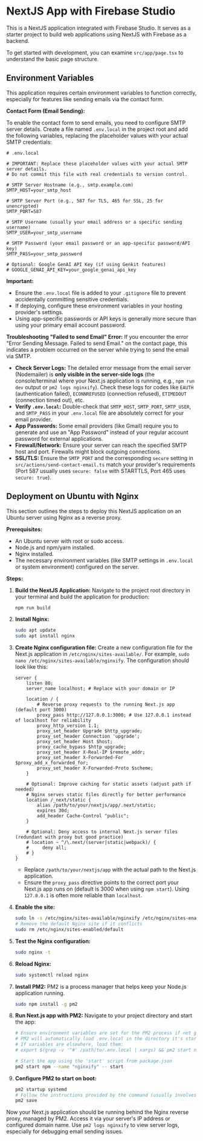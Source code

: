 
# NextJS App with Firebase Studio

This is a NextJS application integrated with Firebase Studio. It serves as a starter project to build web applications using NextJS with Firebase as a backend.

To get started with development, you can examine `src/app/page.tsx` to understand the basic page structure.

## Environment Variables

This application requires certain environment variables to function correctly, especially for features like sending emails via the contact form.

**Contact Form (Email Sending):**

To enable the contact form to send emails, you need to configure SMTP server details. Create a file named `.env.local` in the project root and add the following variables, replacing the placeholder values with your actual SMTP credentials:

```plaintext
# .env.local

# IMPORTANT: Replace these placeholder values with your actual SMTP server details.
# Do not commit this file with real credentials to version control.

# SMTP Server Hostname (e.g., smtp.example.com)
SMTP_HOST=your_smtp_host

# SMTP Server Port (e.g., 587 for TLS, 465 for SSL, 25 for unencrypted)
SMTP_PORT=587

# SMTP Username (usually your email address or a specific sending username)
SMTP_USER=your_smtp_username

# SMTP Password (your email password or an app-specific password/API key)
SMTP_PASS=your_smtp_password

# Optional: Google GenAI API Key (if using Genkit features)
# GOOGLE_GENAI_API_KEY=your_google_genai_api_key
```

**Important:**
*   Ensure the `.env.local` file is added to your `.gitignore` file to prevent accidentally committing sensitive credentials.
*   If deploying, configure these environment variables in your hosting provider's settings.
*   Using app-specific passwords or API keys is generally more secure than using your primary email account password.

**Troubleshooting "Failed to send Email" Error:**
If you encounter the error "Error Sending Message. Failed to send Email." on the contact page, this indicates a problem occurred on the server while trying to send the email via SMTP.
*   **Check Server Logs:** The detailed error message from the email server (Nodemailer) is **only visible in the server-side logs** (the console/terminal where your Next.js application is running, e.g., `npm run dev` output or `pm2 logs nginxify`). Check these logs for codes like `EAUTH` (authentication failed), `ECONNREFUSED` (connection refused), `ETIMEDOUT` (connection timed out), etc.
*   **Verify `.env.local`:** Double-check that `SMTP_HOST`, `SMTP_PORT`, `SMTP_USER`, and `SMTP_PASS` in your `.env.local` file are absolutely correct for your email provider.
*   **App Passwords:** Some email providers (like Gmail) require you to generate and use an "App Password" instead of your regular account password for external applications.
*   **Firewall/Network:** Ensure your server can reach the specified SMTP host and port. Firewalls might block outgoing connections.
*   **SSL/TLS:** Ensure the `SMTP_PORT` and the corresponding `secure` setting in `src/actions/send-contact-email.ts` match your provider's requirements (Port 587 usually uses `secure: false` with STARTTLS, Port 465 uses `secure: true`).

## Deployment on Ubuntu with Nginx

This section outlines the steps to deploy this NextJS application on an Ubuntu server using Nginx as a reverse proxy.

**Prerequisites:**

*   An Ubuntu server with root or sudo access.
*   Node.js and npm/yarn installed.
*   Nginx installed.
*   The necessary environment variables (like SMTP settings in `.env.local` or system environment) configured on the server.

**Steps:**

1.  **Build the NextJS Application:**
    Navigate to the project root directory in your terminal and build the application for production:

    ```bash
    npm run build
    ```

2.  **Install Nginx:**

    ```bash
    sudo apt update
    sudo apt install nginx
    ```

3.  **Create Nginx configuration file:**
    Create a new configuration file for the Next.js application in `/etc/nginx/sites-available/`. For example, `sudo nano /etc/nginx/sites-available/nginxify`. The configuration should look like this:

    ```nginx
    server {
        listen 80;
        server_name localhost; # Replace with your domain or IP

        location / {
            # Reverse proxy requests to the running Next.js app (default port 3000)
            proxy_pass http://127.0.0.1:3000; # Use 127.0.0.1 instead of localhost for reliability
            proxy_http_version 1.1;
            proxy_set_header Upgrade $http_upgrade;
            proxy_set_header Connection 'upgrade';
            proxy_set_header Host $host;
            proxy_cache_bypass $http_upgrade;
            proxy_set_header X-Real-IP $remote_addr;
            proxy_set_header X-Forwarded-For $proxy_add_x_forwarded_for;
            proxy_set_header X-Forwarded-Proto $scheme;
        }

        # Optional: Improve caching for static assets (adjust path if needed)
        # Nginx serves static files directly for better performance
        location /_next/static {
            alias /path/to/your/nextjs/app/.next/static;
            expires 30d;
            add_header Cache-Control "public";
        }

        # Optional: Deny access to internal Next.js server files (redundant with proxy but good practice)
        # location ~ ^/\.next/(server|static|webpack)/ {
        #     deny all;
        # }
    }
    ```
    *   Replace `/path/to/your/nextjs/app` with the actual path to the Next.js application.
    *   Ensure the `proxy_pass` directive points to the correct port your Next.js app runs on (default is 3000 when using `npm start`). Using `127.0.0.1` is often more reliable than `localhost`.

4.  **Enable the site:**

    ```bash
    sudo ln -s /etc/nginx/sites-available/nginxify /etc/nginx/sites-enabled/
    # Remove the default Nginx site if it conflicts
    sudo rm /etc/nginx/sites-enabled/default
    ```

5.  **Test the Nginx configuration:**

    ```bash
    sudo nginx -t
    ```

6.  **Reload Nginx:**

    ```bash
    sudo systemctl reload nginx
    ```

7.  **Install PM2:**
    PM2 is a process manager that helps keep your Node.js application running.

    ```bash
    sudo npm install -g pm2
    ```

8.  **Run Next.js app with PM2:**
    Navigate to your project directory and start the app:

    ```bash
    # Ensure environment variables are set for the PM2 process if not globally available
    # PM2 will automatically load .env.local in the directory it's started from if `dotenv` is not used explicitly
    # If variables are elsewhere, load them:
    # export $(grep -v '^#' /path/to/.env.local | xargs) && pm2 start npm --name "nginxify" -- start

    # Start the app using the 'start' script from package.json
    pm2 start npm --name "nginxify" -- start
    ```

9.  **Configure PM2 to start on boot:**

    ```bash
    pm2 startup systemd
    # Follow the instructions provided by the command (usually involves running a command with sudo)
    pm2 save
    ```

Now your Next.js application should be running behind the Nginx reverse proxy, managed by PM2. Access it via your server's IP address or configured domain name. Use `pm2 logs nginxify` to view server logs, especially for debugging email sending issues.
